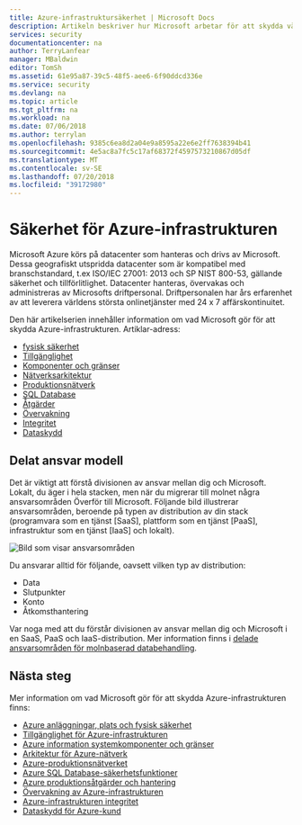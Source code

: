 ```yaml
---
title: Azure-infrastruktursäkerhet | Microsoft Docs
description: Artikeln beskriver hur Microsoft arbetar för att skydda våra Azure-datacenter.
services: security
documentationcenter: na
author: TerryLanfear
manager: MBaldwin
editor: TomSh
ms.assetid: 61e95a87-39c5-48f5-aee6-6f90ddcd336e
ms.service: security
ms.devlang: na
ms.topic: article
ms.tgt_pltfrm: na
ms.workload: na
ms.date: 07/06/2018
ms.author: terrylan
ms.openlocfilehash: 9385c6ea8d2a04e9a8595a22e6e2ff7638394b41
ms.sourcegitcommit: 4e5ac8a7fc5c17af68372f4597573210867d05df
ms.translationtype: MT
ms.contentlocale: sv-SE
ms.lasthandoff: 07/20/2018
ms.locfileid: "39172980"
---
```

# <a name="azure-infrastructure-security"></a>Säkerhet för Azure-infrastrukturen
Microsoft Azure körs på datacenter som hanteras och drivs av Microsoft. Dessa geografiskt utspridda datacenter som är kompatibel med branschstandard, t.ex ISO/IEC 27001: 2013 och SP NIST 800-53, gällande säkerhet och tillförlitlighet. Datacenter hanteras, övervakas och administreras av Microsofts driftpersonal. Driftpersonalen har års erfarenhet av att leverera världens största onlinetjänster med 24 x 7 affärskontinuitet.

Den här artikelserien innehåller information om vad Microsoft gör för att skydda Azure-infrastrukturen. Artiklar-adress:

- [fysisk säkerhet](azure-physical-security.md)
- [Tillgänglighet](azure-infrastructure-availability.md)
- [Komponenter och gränser](azure-infrastructure-components.md)
- [Nätverksarkitektur](azure-infrastructure-network.md)
- [Produktionsnätverk](azure-production-network.md)
- [SQL Database](azure-infrastructure-sql.md)
- [Åtgärder](azure-infrastructure-operations.md)
- [Övervakning](azure-infrastructure-monitoring.md)
- [Integritet](azure-infrastructure-integrity.md)
- [Dataskydd](azure-protection-of-customer-data.md)

## <a name="shared-responsibility-model"></a>Delat ansvar modell
Det är viktigt att förstå divisionen av ansvar mellan dig och Microsoft. Lokalt, du äger i hela stacken, men när du migrerar till molnet några ansvarsområden Överför till Microsoft. Följande bild illustrerar ansvarsområden, beroende på typen av distribution av din stack (programvara som en tjänst [SaaS], plattform som en tjänst [PaaS], infrastruktur som en tjänst [IaaS] och lokalt).

![Bild som visar ansvarsområden][1]

Du ansvarar alltid för följande, oavsett vilken typ av distribution:

- Data
- Slutpunkter
- Konto
- Åtkomsthantering

Var noga med att du förstår divisionen av ansvar mellan dig och Microsoft i en SaaS, PaaS och IaaS-distribution. Mer information finns i [delade ansvarsområden för molnbaserad databehandling](https://gallery.technet.microsoft.com/Shared-Responsibilities-81d0ff91/file/153019/1/Shared%20responsibilities%20for%20cloud%20computing.pdf).

## <a name="next-steps"></a>Nästa steg
Mer information om vad Microsoft gör för att skydda Azure-infrastrukturen finns:

- [Azure anläggningar, plats och fysisk säkerhet](azure-physical-security.md)
- [Tillgänglighet för Azure-infrastrukturen](azure-infrastructure-availability.md)
- [Azure information systemkomponenter och gränser](azure-infrastructure-components.md)
- [Arkitektur för Azure-nätverk](azure-infrastructure-network.md)
- [Azure-produktionsnätverket](azure-production-network.md)
- [Azure SQL Database-säkerhetsfunktioner](azure-infrastructure-sql.md)
- [Azure produktionsåtgärder och hantering](azure-infrastructure-operations.md)
- [Övervakning av Azure-infrastrukturen](azure-infrastructure-monitoring.md)
- [Azure-infrastrukturen integritet](azure-infrastructure-integrity.md)
- [Dataskydd för Azure-kund](azure-protection-of-customer-data.md)

<!--Image references-->
[1]: ./media/azure-security-infrastructure/responsibility-zones.png
